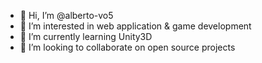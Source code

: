 - 👋 Hi, I’m @alberto-vo5
- 👀 I’m interested in web application & game development
- 🌱 I’m currently learning Unity3D
- 💞️ I’m looking to collaborate on open source projects

<!---
alberto-vo5/alberto-vo5 is a ✨ special ✨ repository because its `README.md` (this file) appears on your GitHub profile.
You can click the Preview link to take a look at your changes.
--->
